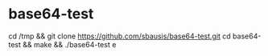 # base64-test

cd /tmp && git clone https://github.com/sbausis/base64-test.git
cd base64-test && make && ./base64-test e